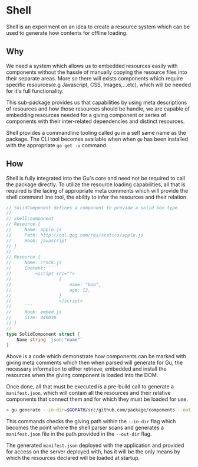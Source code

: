 # Shell
Shell is an experiment on an idea to create a resource system which can be used
to generate how contents for offline loading.


## Why
We need a system which allows us to embedded resources easily with components without
the hassle of manually copying the resource files into their separate areas. More
so there will exists components which require specific resources(e.g Javascript, CSS,
Images,...etc), which will be needed for it's full functionality.

This sub-package provides us that capabilities by using meta descriptions of resources
and how those resources should be handle, we are capable of embedding resources needed
for a giving component or series of components with their inter-related dependencies
and distinct resources.

Shell provides a commandline tooling called `gu` in a self same name as the package.
The CLI tool becomes available when when `gu` has been installed with the
appropriate `go get -u` command.


## How
Shell is fully integrated into the Gu's core and need not be required to call the
package directly. To utilize the resource loading capabilities, all that is required
is the lacing of appropriate meta comments which will provide the shell command line
tool, the ability to infer the resources and their relation.

```go
// SolidComponent defines a component to provide a solid box type.
//
// shell:component
// Resource {
//     Name: apple.js
//     Path: http://cdl.gog.com/res/statics/apple.js
//     Hook: javascript
// }
//
// Resource {
//     Name: crock.js
//     Content: ```
//         <script src="">
//					{
//						name: "bob",
//						age: 12,
//					}
//					</script>
//     ```
//     Hook: embed.js
//     Size: 440030
// }
//
type SolidComponent struct {
	Name string `json:"name"`
}
```

Above is a code which demonstrate how components can be marked with giving meta
comments which then when parsed will generate for Gu, the necessary information
to either retrieve, embedded and install the resources when the giving component
is loaded into the DOM.

Once done, all that must be executed is a pre-build call to generate a `manifest.json`,
which will contain all the resources and their relative components that connect them
and for which they must be loaded for use.

```bash
> gu generate --in-dir=$GOPATH/src/github.com/package/components --out-dir=$GOPATH/src/github.com/package/components
```

This commands checks the giving path within the `--in-dir` flag which becomes the
point where the shell parser scans and generates a `manifest.json` file in the path
provided in the `--out-dir` flag.

The generated `manifest.json` deployed with the application and provided for access
on the server deployed with, has it will be the only means by which the resources
declared will be loaded at startup.
